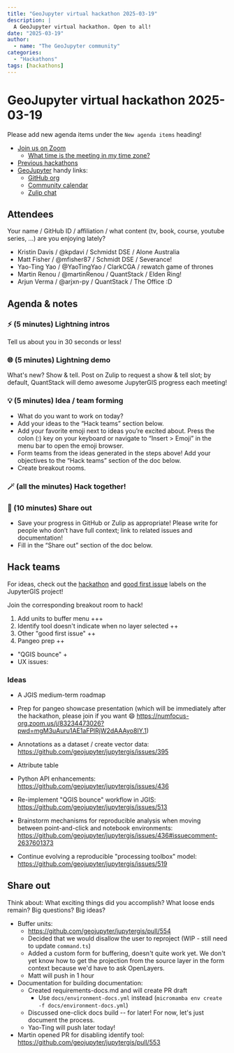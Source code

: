 ```yaml
---
title: "GeoJupyter virtual hackathon 2025-03-19"
description: |
  A GeoJupyter virtual hackathon. Open to all!
date: "2025-03-19"
author:
  - name: "The GeoJupyter community"
categories:
  - "Hackathons"
tags: [hackathons]
---
```


# GeoJupyter virtual hackathon 2025-03-19

Please add new agenda items under the `New agenda items` heading!

- [Join us on Zoom](https://berkeley.zoom.us/j/92451699568)
  - [What time is the meeting in my time zone?](https://dateful.com/convert/utc?t=3pm)
- [Previous hackathons](https://geojupyter.org/blog/#category=Hackathons)
- [GeoJupyter](https://geojupyter.org) handy links:
  - [GitHub org](https://github.com/geojupyter)
  - [Community calendar](https://geojupyter.org/calendar.html)
  - [Zulip chat](https://jupyter.zulipchat.com/#narrow/channel/471314-geojupyter)


## Attendees

Your name / GitHub ID / affiliation / what content (tv, book, course, youtube series, ...) are you enjoying lately?

* Kristin Davis / @kpdavi / Schmidst DSE / Alone Australia
* Matt Fisher / @mfisher87 / Schmidt DSE / Severance!
* Yao-Ting Yao / @YaoTingYao / ClarkCGA / rewatch game of thrones
* Martin Renou / @martinRenou / QuantStack / Elden Ring!
* Arjun Verma / @arjxn-py / QuantStack / The Office :D


## Agenda & notes

### ⚡ (5 minutes) Lightning intros

Tell us about you in 30 seconds or less!


### 🌐 (5 minutes) Lightning demo

What's new? Show & tell.
Post on Zulip to request a show & tell slot; by default, QuantStack will demo awesome
JupyterGIS progress each meeting!


### 💡 (5 minutes) Idea / team forming

* What do you want to work on today?
* Add your ideas to the “Hack teams” section below.
* Add your favorite emoji next to ideas you’re excited about. Press the colon (:) key on your keyboard or navigate to “Insert > Emoji” in the menu bar to open the emoji browser.
* Form teams from the ideas generated in the steps above! Add your objectives to the “Hack teams” section of the doc below.
* Create breakout rooms.


### 🪄 (all the minutes) Hack together!

### 💬 (10 minutes) Share out

* Save your progress in GitHub or Zulip as appropriate!
  Please write for people who don’t have full context; link to related issues and documentation!
* Fill in the “Share out” section of the doc below.


## Hack teams

For ideas, check out the [hackathon](https://github.com/geojupyter/jupytergis/labels/hackathon) and [good first issue](https://github.com/geojupyter/jupytergis/labels/good%20first%20issue) labels on the JupyterGIS project!

Join the corresponding breakout room to hack!

1. Add units to buffer menu +++
2. Identify tool doesn't indicate when no layer selected ++
3. Other "good first issue" ++
4. Pangeo prep ++

* "QGIS bounce" +
* UX issues: 


### Ideas

* A JGIS medium-term roadmap

* Prep for pangeo showcase presentation (which will be immediately after the hackathon, please join if you want :smile: https://numfocus-org.zoom.us/j/83234473026?pwd=mgM3uAuru1AE1aFPlRjW2dAAAyo8IY.1)

* Annotations as a dataset / create vector data: https://github.com/geojupyter/jupytergis/issues/395

* Attribute table

* Python API enhancements: https://github.com/geojupyter/jupytergis/issues/436

* Re-implement "QGIS bounce" workflow in JGIS: https://github.com/geojupyter/jupytergis/issues/513

* Brainstorm mechanisms for reproducible analysis when moving between point-and-click and notebook environments: https://github.com/geojupyter/jupytergis/issues/436#issuecomment-2637601373

* Continue evolving a reproducible "processing toolbox" model: https://github.com/geojupyter/jupytergis/issues/519


## Share out

Think about:
What exciting things did you accomplish?
What loose ends remain?
Big questions? Big ideas?

* Buffer units:
    * https://github.com/geojupyter/jupytergis/pull/554
    * Decided that we would disallow the user to reproject (WIP - still need to update `command.ts`)
    * Added a custom form for buffering, doesn't quite work yet. We don't yet know how to get the projection from the source layer in the form context because we'd have to ask OpenLayers.
    * Matt will push in 1 hour
* Documentation for building documentation:
    * Created requirements-docs.md and will create PR draft
        * Use `docs/environment-docs.yml` instead (`micromamba env create -f docs/environment-docs.yml`)
    * Discussed one-click docs build -- for later! For now, let's just document the process.
    * Yao-Ting will push later today!
* Martin opened PR for disabling identify tool: https://github.com/geojupyter/jupytergis/pull/553